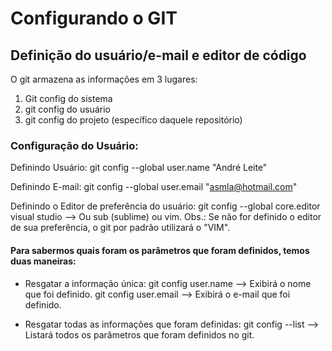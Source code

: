 # Configurando o GIT
## Definição do usuário/e-mail e editor de código

O git armazena as informações em 3 lugares:

1. Git config do sistema
2. git config do usuário 
3. git config do projeto (específico daquele repositório)

### Configuração do Usuário:

Definindo Usuário:
git config --global user.name "André Leite"

Definindo E-mail:
git config --global user.email "asmla@hotmail.com"

Definindo o Editor de preferência do usuário:
git config --global core.editor visual studio --> Ou sub (sublime) ou vim.
Obs.: Se não for definido o editor de sua preferência, o git por padrão utilizará o "VIM".


#### Para sabermos quais foram os parâmetros que foram definidos, temos duas maneiras:
 
* Resgatar a informação única:
git config user.name    --> Exibirá o nome que foi definido.
git config user.email   --> Exibirá o e-mail que foi definido.

* Resgatar todas as informações que foram definidas:
git config --list       --> Listará todos os parâmetros que foram definidos no git.
